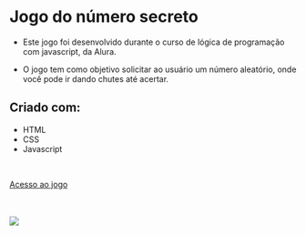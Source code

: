 # Jogo do número secreto

- Este jogo foi desenvolvido durante o curso de lógica de programação com javascript, da Alura.

- O jogo tem como objetivo solicitar ao usuário um número aleatório, onde você pode ir dando chutes até acertar.


## Criado com:

- HTML
- CSS
- Javascript

<br/>

[Acesso ao jogo](https://github.com/Debora-weslyane/jogo-numero-secreto.git)

<br/><br/>
<img src="./img/foto_readme.png">
